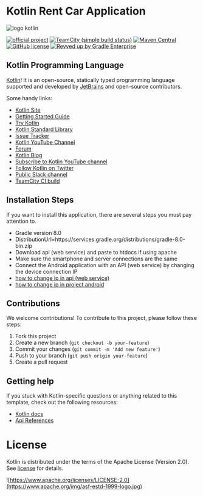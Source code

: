 # Kotlin Rent Car Application

![logo kotlin](https://kotlinlang.org/docs/images/kotlin-logo.png)

[![official project](https://jb.gg/badges/official.svg)](https://confluence.jetbrains.com/display/ALL/JetBrains+on+GitHub)
[![TeamCity (simple build status)](https://img.shields.io/teamcity/http/teamcity.jetbrains.com/s/Kotlin_KotlinPublic_Compiler.svg)](https://teamcity.jetbrains.com/buildConfiguration/Kotlin_KotlinPublic_Compiler?branch=%3Cdefault%3E&buildTypeTab=overview&mode=builds)
[![Maven Central](https://img.shields.io/maven-central/v/org.jetbrains.kotlin/kotlin-maven-plugin.svg)](https://search.maven.org/#search%7Cga%7C1%7Cg%3A%22org.jetbrains.kotlin%22)
[![GitHub license](https://img.shields.io/badge/license-Apache%20License%202.0-blue.svg?style=flat)](https://www.apache.org/licenses/LICENSE-2.0)
[![Revved up by Gradle Enterprise](https://img.shields.io/badge/Revved%20up%20by-Gradle%20Enterprise-06A0CE?logo=Gradle&labelColor=02303A)](https://ge.jetbrains.com/scans?search.rootProjectNames=Kotlin)

## Kotlin Programming Language

[Kotlin](https://kotlinlang.org/)!
It is an open-source, statically typed programming language supported and developed by [JetBrains](https://www.jetbrains.com/) and open-source contributors.

Some handy links:

 * [Kotlin Site](https://kotlinlang.org/)
 * [Getting Started Guide](https://kotlinlang.org/docs/tutorials/getting-started.html)
 * [Try Kotlin](https://play.kotlinlang.org/)
 * [Kotlin Standard Library](https://kotlinlang.org/api/latest/jvm/stdlib/index.html)
 * [Issue Tracker](https://youtrack.jetbrains.com/issues/KT)
 * [Kotlin YouTube Channel](https://www.youtube.com/channel/UCP7uiEZIqci43m22KDl0sNw)
 * [Forum](https://discuss.kotlinlang.org/)
 * [Kotlin Blog](https://blog.jetbrains.com/kotlin/)
 * [Subscribe to Kotlin YouTube channel](https://www.youtube.com/channel/UCP7uiEZIqci43m22KDl0sNw)
 * [Follow Kotlin on Twitter](https://twitter.com/kotlin)
 * [Public Slack channel](https://slack.kotlinlang.org/)
 * [TeamCity CI build](https://teamcity.jetbrains.com/project.html?tab=projectOverview&projectId=Kotlin)

## Installation Steps

If you want to install this application, there are several steps you must pay attention to.

- Gradle version 8.0
- DistributionUrl=https\://services.gradle.org/distributions/gradle-8.0-bin.zip
- Download api (web service) and paste to htdocs if using apache
- Make sure the smartphone and server connections are the same
- Connect the Android application with an API (web service) by changing the device connection IP
- [how to change ip in api (web service)](http://www.aldi.com)
- [how to change ip in project android](http://www.aldi.com)

## Contributions

We welcome contributions! To contribute to this project, please follow these steps:

1. Fork this project
2. Create a new branch (`git checkout -b your-feature`)
3. Commit your changes (`git commit -m 'Add new feature'`)
4. Push to your branch (`git push origin your-feature`)
5. Create a pull request

## Getting help

If you stuck with Kotlin-specific questions or anything related to this template, check out the following resources:

- [Kotlin docs](https://kotlinlang.org/docs/getting-started.html)
- [Api References](https://kotlinlang.org/api/latest/jvm/stdlib/)

# License
Kotlin is distributed under the terms of the Apache License (Version 2.0). See [license](LICENSE.txt) for details.

![https://www.apache.org/licenses/LICENSE-2.0](https://www.apache.org/img/asf-estd-1999-logo.jpg)
